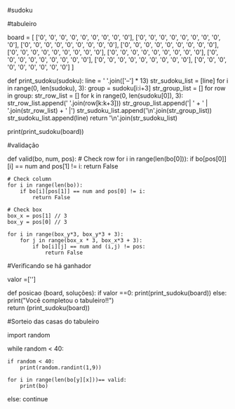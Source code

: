 #sudoku

#tabuleiro

board = [
    ['0', '0', '0', '0', '0', '0', '0', '0', '0'],
    ['0', '0', '0', '0', '0', '0', '0', '0', '0'],
    ['0', '0', '0', '0', '0', '0', '0', '0', '0'],
    ['0', '0', '0', '0', '0', '0', '0', '0', '0'],
    ['0', '0', '0', '0', '0', '0', '0', '0', '0'],
    ['0', '0', '0', '0', '0', '0', '0', '0', '0'],
    ['0', '0', '0', '0', '0', '0', '0', '0', '0'],
    ['0', '0', '0', '0', '0', '0', '0', '0', '0'],
    ['0', '0', '0', '0', '0', '0', '0', '0', '0']
]

def print_sudoku(sudoku):
    line = '   '.join(['–'] * 13)
    str_sudoku_list = [line]
    for i in range(0, len(sudoku), 3):
        group = sudoku[i:i+3]
        str_group_list = []
        for row in group:
            str_row_list = []
            for k in range(0, len(sudoku[0]), 3):
                str_row_list.append('   '.join(row[k:k+3]))
            str_group_list.append('|   ' + '   |   '.join(str_row_list) + '   |')
        str_sudoku_list.append('\n'.join(str_group_list))
        str_sudoku_list.append(line) 
    return '\n'.join(str_sudoku_list)

print(print_sudoku(board))

#validação

def valid(bo, num, pos):
    # Check row
    for i in range(len(bo[0])):
        if bo[pos[0]][i] == num and pos[1] != i:
            return False

    # Check column
    for i in range(len(bo)):
        if bo[i][pos[1]] == num and pos[0] != i:
            return False

    # Check box
    box_x = pos[1] // 3
    box_y = pos[0] // 3

    for i in range(box_y*3, box_y*3 + 3):
        for j in range(box_x * 3, box_x*3 + 3):
            if bo[i][j] == num and (i,j) != pos:
                return False

#Verificando se há ganhador

valor =['']

def posicao (board, soluções):
    if valor ==0:
        print(print_sudoku(board))
    else:
        print("Você completou o tabuleiro!!")    
    return (print_sudoku(board))
    
#Sorteio das casas do tabuleiro

import random

while random < 40:
    
    if random < 40:
        print(random.randint(1,9))

    for i in range(len(bo[y][x]))== valid:
        print(bo)    

else:
    continue
